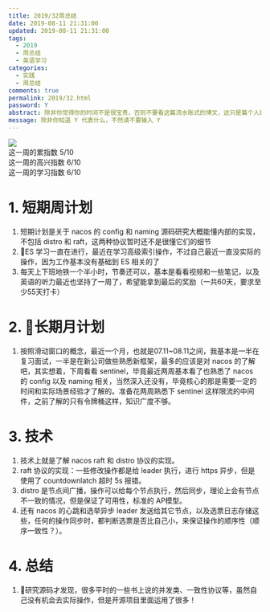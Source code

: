 ```yaml
---
title: 2019/32周总结
date: 2019-08-11 21:31:00
updated: 2019-08-11 21:31:00
tags:
  - 2019
  - 周总结
  - 英语学习
categories: 
  - 实践
  - 周总结
comments: true
permalink: 2019/32.html  
password: Y
abstract: 除非你觉得你的时间不是很宝贵，否则不要看这篇流水账式的博文，这只是篇个人的工作的学习一个总计而已，没有包含任何的技术细节
message: 除非你知道 Y 代表什么，不然请不要输入 Y
---
```


![][0]  
这一周的累指数 5/10  
这一周的高兴指数 6/10   
这一周的学习指数 6/10  

<!--more-->

# 1. 短期周计划

1. 短期计划是关于 nacos 的 config 和 naming 源码研究大概能懂内部的实现，不包括 distro 和 raft，这两种协议暂时还不是很懂它们的细节
2. ES 学习一直在进行，最近在学习高级索引操作，不过自己最近一直没实际的操作，因为工作基本没有基础到 ES 相关的了
3. 每天上下班地铁一个半小时，节奏还可以，基本是看看视频和一些笔记，以及英语的听力最近也坚持了一周了，希望能拿到最后的奖励（一共60天，要求至少55天打卡）

# 2. 长期月计划

1. 按照滑动窗口的概念，最近一个月，也就是07.11~08.11之间，我基本是一半在复习面试，一半是在新公司做些熟悉新框架，最多的应该是对 nacos 的了解吧，其实想着，下周看看 sentinel，毕竟最近两周基本看了也熟悉了 nacos 的 config 以及 naming 相关，当然深入还没有，毕竟核心的那是需要一定的时间和实际场景经验才了解的。准备花两周熟悉下 sentinel 这样限流的中间件，之前了解的只有令牌桶这样，知识广度不够。

# 3. 技术

1. 技术上就是了解 nacos raft 和 distro 协议的实现。
2. raft 协议的实现：一些修改操作都是给 leader 执行，进行 https 异步，但是使用了 countdownlatch 超时 5s 报错。
3. distro 是节点间广播，操作可以给每个节点执行，然后同步，理论上会有节点不一致的情况，但是保证了可用性，标准的 AP模型。
4. 还有 nacos 的心跳和选举异步 leader 发送给其它节点，以及选票日志存储这些，任何的操作同步时，都判断选票是否比自己小，来保证操作的顺序性（顺序一致性？）。

# 4. 总结

1. 研究源码才发现，很多平时的一些书上说的并发类、一致性协议等，虽然自己没有机会去实际操作，但是开源项目里面运用了很多！

[0]: https://leran2deeplearnjavawebtech.oss-cn-beijing.aliyuncs.com/background/2019-08-11%E8%A1%80%E9%92%BB.webp